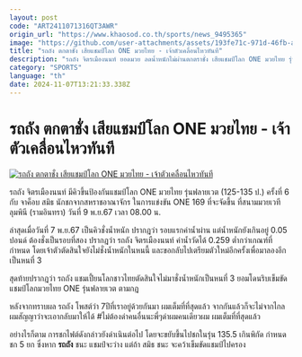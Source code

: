```yaml
---
layout: post
code: "ART2411071316QT3AWR"
origin_url: "https://www.khaosod.co.th/sports/news_9495365"
image: "https://github.com/user-attachments/assets/193fe71c-971d-46fb-a23e-b32493ff7d38"
title: "รถถัง ตกตาชั่ง เสียแชมป์โลก ONE มวยไทย - เจ้าตัวเคลื่อนไหวทันที"
description: "รถถัง จิตรเมืองนนท์ ยอดมวย ลดน้ำหนักไม่ผ่านตกตราชั่ง เสียแชมป์โลก ONE มวยไทย รุ่นฟลายเวต หลังทราบผลเจ้าตัวออกมาเคลื่อนไหวทันที"
category: "SPORTS"
language: "th"
date: 2024-11-07T13:21:33.338Z
---
```


# รถถัง ตกตาชั่ง เสียแชมป์โลก ONE มวยไทย - เจ้าตัวเคลื่อนไหวทันที

[![รถถัง ตกตาชั่ง เสียแชมป์โลก ONE มวยไทย - เจ้าตัวเคลื่อนไหวทันที](https://www.khaosod.co.th/wpapp/uploads/2024/11/ghyetyuuy.jpg "รถถัง ตกตาชั่ง เสียแชมป์โลก ONE มวยไทย - เจ้าตัวเคลื่อนไหวทันที")](https://www.khaosod.co.th/wpapp/uploads/2024/11/ghyetyuuy.jpg)

รถถัง จิตรเมืองนนท์ มีคิวขึ้นป้องกันแชมป์โลก ONE มวยไทย รุ่นฟลายเวต (125-135 ป.) ครั้งที่ 6 กับ จาค็อบ สมิธ นักชกจากสหราชอาณาจักร ในการแข่งขัน ONE 169 ที่จะจัดขึ้น ที่สนามมวยเวทีลุมพินี (รามอินทรา) วันที่ 9 พ.ย.67 เวลา 08.00 น.

ล่าสุดเมื่อวันที่ 7 พ.ย.67 เป็นคิวชั่งน้ำหนัก ปรากฎว่า รอบแรกค่าน้ำผ่าน แต่น้ำหนักยังเกินอยู่ 0.05 ปอนด์ ต้องชั่งเป็นรอบที่สอง ปรากฎว่า รถถัง จิตรเมืองนนท์ ค่าน้ำวัดได้ 0.259 ต่ำกว่าเกณฑ์ที่กำหนด โดยเจ้าตัวตัดสินใจยังไม่ชั่งน้ำหนักในหนนี้ และขอกลับไปเตรียมตัวใหม่อีกครั้งเพื่อมาลองอีกเป็นหนที่ 3

สุดท้ายปรากฎว่า รถถัง แชมเปี้ยนโลกชาวไทยตัดสินใจไม่มาชั่งน้ำหนักเป็นหนที่ 3 ยอมโดนริบเข็มขัดแชมป์โลกมวยไทย ONE รุ่นฟลายเวต ตามกฎ

หลังจากทราบผล รถถัง โพสต์ว่า 7ปีที่เราอยู่ด้วยกันมา ผมเต็มที่ที่สุดแล้ว จากกันแล้วก็จะไม่จากไกลผมสัญญาว่าจะเอากลับมาให้ได้ #ไม่ต้องด่าคนอื่นนะพี่ๆด่าผมคนเดียวผม ผมเต็มที่ที่สุดแล้ว

อย่างไรก็ตาม การชกไฟต์ดังกล่าวยังดำเนินต่อไป โดยจะขยับขึ้นไปชกในรุ่น 135.5 เกินพิกัด กำหนดชก 5 ยก ซึ่งหาก **รถถัง** ชนะ แชมป์จะว่าง แต่ถ้า สมิธ ชนะ จะคว้าเข็มขัดแชมป์ไปครอง